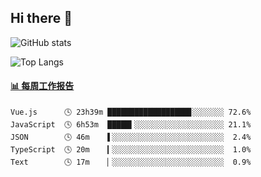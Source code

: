## Hi there 👋

![GitHub stats](https://github-readme-stats.orilight.top/api?username=orilights)

![Top Langs](https://github-readme-stats.orilight.top/api/top-langs/?username=orilights&layout=compact)

<!-- waka-box start -->
#### <a href="https://gist.github.com/92c8d5b388768c10efcba86e82b7c4fb" target="_blank">📊 每周工作报告</a>
```text
Vue.js      🕓 23h39m ██████████████████▊░░░░░░░ 72.6%
JavaScript  🕓 6h53m  █████▍░░░░░░░░░░░░░░░░░░░░ 21.1%
JSON        🕓 46m    ▌░░░░░░░░░░░░░░░░░░░░░░░░░  2.4%
TypeScript  🕓 20m    ▎░░░░░░░░░░░░░░░░░░░░░░░░░  1.0%
Text        🕓 17m    ▏░░░░░░░░░░░░░░░░░░░░░░░░░  0.9%
```
<!-- Powered by https://github.com/journey-ad/waka-box-go . -->
<!-- waka-box end -->

